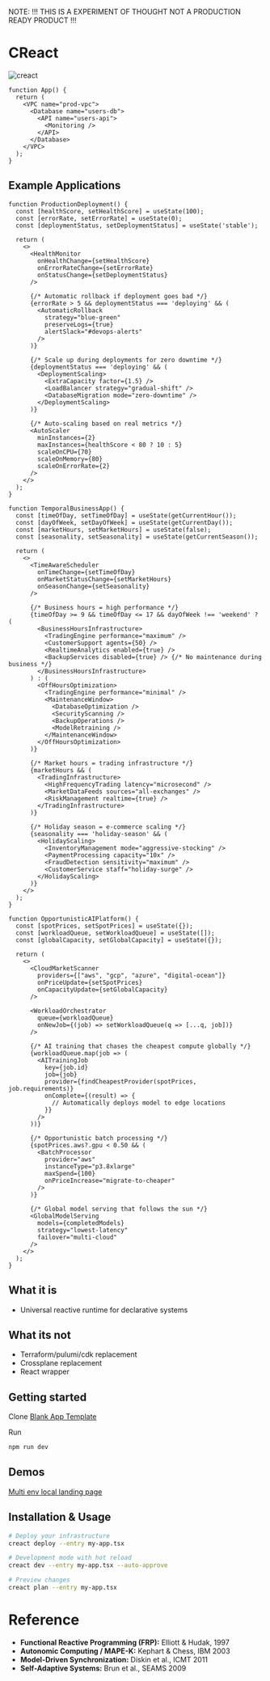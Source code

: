 
NOTE: !!! THIS IS A EXPERIMENT OF THOUGHT NOT A PRODUCTION READY PRODUCT !!!

# CReact 

![creact](https://i.postimg.cc/8P66GnT3/banner.jpg)

```tsx
function App() {
  return (
    <VPC name="prod-vpc">
      <Database name="users-db">
        <API name="users-api">
          <Monitoring />
        </API>
      </Database>
    </VPC>
  );
}
```

## Example Applications

```tsx
function ProductionDeployment() {
  const [healthScore, setHealthScore] = useState(100);
  const [errorRate, setErrorRate] = useState(0);
  const [deploymentStatus, setDeploymentStatus] = useState('stable');
  
  return (
    <>
      <HealthMonitor 
        onHealthChange={setHealthScore}
        onErrorRateChange={setErrorRate}
        onStatusChange={setDeploymentStatus}
      />
      
      {/* Automatic rollback if deployment goes bad */}
      {errorRate > 5 && deploymentStatus === 'deploying' && (
        <AutomaticRollback 
          strategy="blue-green"
          preserveLogs={true}
          alertSlack="#devops-alerts"
        />
      )}
      
      {/* Scale up during deployments for zero downtime */}
      {deploymentStatus === 'deploying' && (
        <DeploymentScaling>
          <ExtraCapacity factor={1.5} />
          <LoadBalancer strategy="gradual-shift" />
          <DatabaseMigration mode="zero-downtime" />
        </DeploymentScaling>
      )}
      
      {/* Auto-scaling based on real metrics */}
      <AutoScaler 
        minInstances={2}
        maxInstances={healthScore < 80 ? 10 : 5}
        scaleOnCPU={70}
        scaleOnMemory={80}
        scaleOnErrorRate={2}
      />
    </>
  );
}
```

```tsx
function TemporalBusinessApp() {
  const [timeOfDay, setTimeOfDay] = useState(getCurrentHour());
  const [dayOfWeek, setDayOfWeek] = useState(getCurrentDay());
  const [marketHours, setMarketHours] = useState(false);
  const [seasonality, setSeasonality] = useState(getCurrentSeason());
  
  return (
    <>
      <TimeAwareScheduler 
        onTimeChange={setTimeOfDay}
        onMarketStatusChange={setMarketHours}
        onSeasonChange={setSeasonality}
      />
      
      {/* Business hours = high performance */}
      {timeOfDay >= 9 && timeOfDay <= 17 && dayOfWeek !== 'weekend' ? (
        <BusinessHoursInfrastructure>
          <TradingEngine performance="maximum" />
          <CustomerSupport agents={50} />
          <RealtimeAnalytics enabled={true} />
          <BackupServices disabled={true} /> {/* No maintenance during business */}
        </BusinessHoursInfrastructure>
      ) : (
        <OffHoursOptimization>
          <TradingEngine performance="minimal" />
          <MaintenanceWindow>
            <DatabaseOptimization />
            <SecurityScanning />
            <BackupOperations />
            <ModelRetraining />
          </MaintenanceWindow>
        </OffHoursOptimization>
      )}
      
      {/* Market hours = trading infrastructure */}
      {marketHours && (
        <TradingInfrastructure>
          <HighFrequencyTrading latency="microsecond" />
          <MarketDataFeeds sources="all-exchanges" />
          <RiskManagement realtime={true} />
        </TradingInfrastructure>
      )}
      
      {/* Holiday season = e-commerce scaling */}
      {seasonality === 'holiday-season' && (
        <HolidayScaling>
          <InventoryManagement mode="aggressive-stocking" />
          <PaymentProcessing capacity="10x" />
          <FraudDetection sensitivity="maximum" />
          <CustomerService staff="holiday-surge" />
        </HolidayScaling>
      )}
    </>
  );
}
```


```tsx
function OpportunisticAIPlatform() {
  const [spotPrices, setSpotPrices] = useState({});
  const [workloadQueue, setWorkloadQueue] = useState([]);
  const [globalCapacity, setGlobalCapacity] = useState({});
  
  return (
    <>
      <CloudMarketScanner 
        providers={["aws", "gcp", "azure", "digital-ocean"]}
        onPriceUpdate={setSpotPrices}
        onCapacityUpdate={setGlobalCapacity}
      />
      
      <WorkloadOrchestrator 
        queue={workloadQueue}
        onNewJob={(job) => setWorkloadQueue(q => [...q, job])}
      />
      
      {/* AI training that chases the cheapest compute globally */}
      {workloadQueue.map(job => (
        <AITrainingJob 
          key={job.id}
          job={job}
          provider={findCheapestProvider(spotPrices, job.requirements)}
          onComplete={(result) => {
            // Automatically deploys model to edge locations
          }}
        />
      ))}
      
      {/* Opportunistic batch processing */}
      {spotPrices.aws?.gpu < 0.50 && (
        <BatchProcessor 
          provider="aws"
          instanceType="p3.8xlarge"
          maxSpend={100}
          onPriceIncrease="migrate-to-cheaper"
        />
      )}
      
      {/* Global model serving that follows the sun */}
      <GlobalModelServing 
        models={completedModels}
        strategy="lowest-latency"
        failover="multi-cloud"
      />
    </>
  );
}
```

## What it is

- Universal reactive runtime for declarative systems

## What its not

- Terraform/pulumi/cdk replacement
- Crossplane replacement 
- React wrapper

## Getting started

Clone [Blank App Template](https://github.com/creact-labs/creact-blank-app-template)  

Run

```bash
npm run dev
```

## Demos

[Multi env local landing page](https://github.com/creact-labs/creact-app-demo-multi-env-web-server)


## Installation & Usage

```bash
# Deploy your infrastructure
creact deploy --entry my-app.tsx

# Development mode with hot reload
creact dev --entry my-app.tsx --auto-approve

# Preview changes
creact plan --entry my-app.tsx
```

# Reference

- **Functional Reactive Programming (FRP):** Elliott & Hudak, 1997  
- **Autonomic Computing / MAPE-K:** Kephart & Chess, IBM 2003  
- **Model-Driven Synchronization:** Diskin et al., ICMT 2011  
- **Self-Adaptive Systems:** Brun et al., SEAMS 2009  
